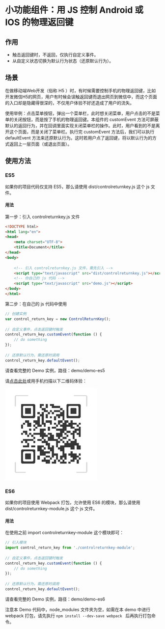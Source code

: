 # 小功能组件：用 JS 控制 Android 或 IOS 的物理返回键

## 作用

+ 触击返回键时，不返回，仅执行自定义事件。
+ 从自定义状态切换为默认行为状态（还原默认行为）。

## 场景

在做移动端Web开发（俗称 H5 ）时，有时候需要控制手机的物理返回键，比如开发微信H5的网页，用户有时候会误触返回键而退出网页到微信中，而这个页面的入口却是隐藏得很深的，不仅用户体验不好还造成了用户的流失。

使用举例：点击菜单按钮，弹出一个菜单栏，此时想关闭菜单，用户点击的不是菜单的关闭按钮，而是按了手机的物理返回键。本组件的 customEvent 方法可屏蔽默认的返回行为，并在回调里面实现关闭菜单栏的操作。此时，用户看到的不是离开这个页面，而是关闭了菜单栏。执行完 customEvent 方法后，我们可以执行 defaultEvent 方法来还原默认行为。这时若用户点了返回键，将以默认行为的方式返回上一层页面（或退出页面）。

## 使用方法

### ES5

如果你的项目代码仅支持 ES5，那么请使用 dist/controlreturnkey.js 这个 js 文件。

#### 用法

第一步：引入 controlreturnkey.js 文件

```html
<!DOCTYPE html>
<html lang="en">
<head>
	<meta charset="UTF-8">
	<title>Document</title>
</head>
<body>
	
  	<!-- 引入 controlreturnkey.js 文件，需先引入 -->
  	<script type="text/javascript" src="dist/controlreturnkey.js"></script>
  	<!-- 你自己的 js 代码 -->
  	<script type="text/javascript" src="demo.js"></script>
</body>
</html>
```

第二步：在自己的 js 代码中使用

```javascript
// 创建实例
var control_return_key = new ControlReturnKey();

// 自定义事件，点击返回键时触发
control_return_key.customEvent(function () {
    // do something
});

// 还原默认行为，需还原时调用
control_return_key.defaultEvent();
```

请查看完整的 Demo 实例，路径：demo/demo-es5

请[点击此处](https://wengyifeng-hl.github.io/control-mobile-return-key/demo/demo-es5/forward.html)或用手机扫描以下二维码体验：

![es5二维码](/resources/images/es5-demo.png)

### ES6

如果你的项目使用 Webpack 打包，允许使用 ES6 的模块，那么请使用 dist/controlreturnkey-module.js 这个 js 文件。

#### 用法

在使用之前 import controlreturnkey-module 这个模块即可：

```javascript
// 引入模块
import control_return_key from './controlreturnkey-module';

// 自定义事件，点击返回键时触发
control_return_key.customEvent(function () {
    // do something
});

// 还原默认行为，需还原时调用
control_return_key.defaultEvent();
```

请查看完整的 Demo 实例，路径：demo/demo-es6

注意本 Demo 代码中，node_modules 文件夹为空，如需在本 demo 中进行 webpack 打包，请先执行 `npm install --dev-save webpack ` 后再执行打包命令。













